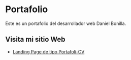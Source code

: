 # Portafolio

Este es un portafolio del desarrollador web Daniel Bonilla.

## Visita mi sitio Web

- [Landing Page de tipo Portafoli-CV](https://github.io/danielbonilla878/portafolio-cv/Portafolio)